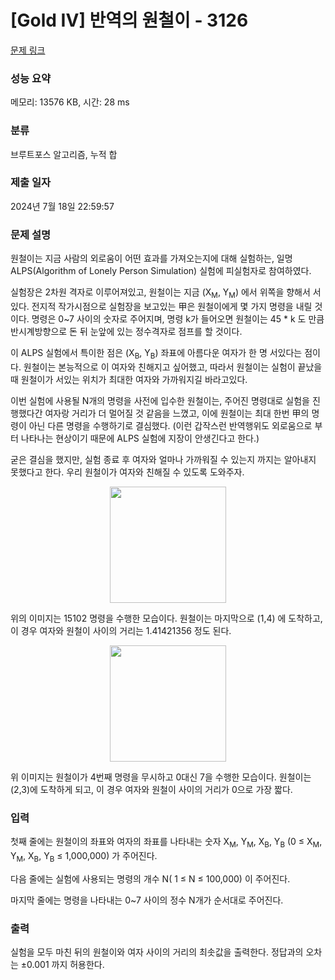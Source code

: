 # [Gold IV] 반역의 원철이 - 3126 

[문제 링크](https://www.acmicpc.net/problem/3126) 

### 성능 요약

메모리: 13576 KB, 시간: 28 ms

### 분류

브루트포스 알고리즘, 누적 합

### 제출 일자

2024년 7월 18일 22:59:57

### 문제 설명

<p>원철이는 지금 사람의 외로움이 어떤 효과를 가져오는지에 대해 실험하는, 일명 ALPS(Algorithm of  Lonely Person Simulation) 실험에 피실험자로 참여하였다.</p>

<p>실험장은 2차원 격자로 이루어져있고, 원철이는 지금 (X<sub>M</sub>, Y<sub>M</sub>) 에서 위쪽을 향해서 서있다. 전지적 작가시점으로 실험장을 보고있는 甲은 원철이에게 몇 가지 명령을 내릴 것이다. 명령은 0~7 사이의 숫자로 주어지며, 명령 k가 들어오면 원철이는 45 * k 도 만큼 반시계방향으로 돈 뒤 눈앞에 있는 정수격자로 점프를 할 것이다.</p>

<p>이 ALPS 실험에서 특이한 점은 (X<sub>B</sub>, Y<sub>B</sub>) 좌표에 아름다운 여자가 한 명 서있다는 점이다. 원철이는 본능적으로 이 여자와 친해지고 싶어했고, 따라서 원철이는 실험이 끝났을 때 원철이가 서있는 위치가 최대한 여자와 가까워지길 바라고있다.</p>

<p>이번 실험에 사용될 N개의 명령을 사전에 입수한 원철이는, 주어진 명령대로 실험을 진행했다간 여자랑 거리가 더 멀어질 것 같음을 느꼈고, 이에 원철이는 최대 한번 甲의 명령이 아닌 다른 명령을 수행하기로 결심했다. (이런 갑작스런 반역행위도 외로움으로 부터 나타나는 현상이기 때문에 ALPS 실험에 지장이 안생긴다고 한다.)</p>

<p>굳은 결심을 했지만, 실험 종료 후 여자와 얼마나 가까워질 수 있는지 까지는 알아내지 못했다고 한다. 우리 원철이가 여자와 친해질 수 있도록 도와주자.</p>

<p style="text-align: center;"><img alt="" src="https://upload.acmicpc.net/8fa7c9f1-d954-4dc5-932a-ab4c0f589c23/-/preview/" style="width: 186px; height: 186px;"></p>

<p>위의 이미지는 15102 명령을 수행한 모습이다. 원철이는 마지막으로 (1,4) 에 도착하고, 이 경우 여자와 원철이 사이의 거리는 1.41421356 정도 된다.</p>

<p style="text-align: center;"><img alt="" src="https://upload.acmicpc.net/2198f8b6-ec52-43ae-a2ff-016478fc8ff5/-/preview/" style="width: 186px; height: 186px;"></p>

<p>위 이미지는 원철이가 4번째 명령을 무시하고 0대신 7을 수행한 모습이다. 원철이는 (2,3)에 도착하게 되고, 이 경우 여자와 원철이 사이의 거리가 0으로 가장 짧다.</p>

### 입력 

 <p>첫째 줄에는 원철이의 좌표와 여자의 좌표를 나타내는 숫자 X<sub>M</sub>, Y<sub>M</sub>, X<sub>B</sub>, Y<sub>B</sub> (0 ≤ X<sub>M</sub>, Y<sub>M</sub>, X<sub>B</sub>, Y<sub>B</sub> ≤ 1,000,000) 가 주어진다.</p>

<p>다음 줄에는 실험에 사용되는 명령의 개수 N( 1 ≤ N ≤ 100,000) 이 주어진다.</p>

<p>마지막 줄에는 명령을 나타내는 0~7 사이의 정수 N개가 순서대로 주어진다.</p>

### 출력 

 <p>실험을 모두 마친 뒤의 원철이와 여자 사이의 거리의 최솟값을 출력한다. 정답과의 오차는 ±0.001 까지 허용한다.</p>

